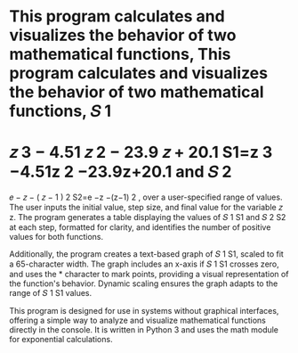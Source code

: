 This program calculates and visualizes the behavior of two mathematical functions, 
This program calculates and visualizes the behavior of two mathematical functions, 
𝑆
1
=
𝑧
3
−
4.51
𝑧
2
−
23.9
𝑧
+
20.1
S1=z 
3
 −4.51z 
2
 −23.9z+20.1 and 
𝑆
2
=
𝑒
−
𝑧
−
(
𝑧
−
1
)
2
S2=e 
−z
 −(z−1) 
2
 , over a user-specified range of values. The user inputs the initial value, step size, and final value for the variable 
𝑧
z. The program generates a table displaying the values of 
𝑆
1
S1 and 
𝑆
2
S2 at each step, formatted for clarity, and identifies the number of positive values for both functions.

Additionally, the program creates a text-based graph of 
𝑆
1
S1, scaled to fit a 65-character width. The graph includes an x-axis if 
𝑆
1
S1 crosses zero, and uses the * character to mark points, providing a visual representation of the function's behavior. Dynamic scaling ensures the graph adapts to the range of 
𝑆
1
S1 values.

This program is designed for use in systems without graphical interfaces, offering a simple way to analyze and visualize mathematical functions directly in the console. It is written in Python 3 and uses the math module for exponential calculations.
